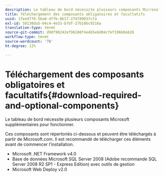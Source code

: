 ```yaml
---
description: Le tableau de bord nécessite plusieurs composants Microsoft supplémentaires pour fonctionner.
title: Téléchargement des composants obligatoires et facultatifs
uuid: 1feed776-56a6-4ffb-8b17-274f89037cfa
exl-id: 58130da5-04c4-4e33-b7df-27b10bc9216a
translation-type: tm+mt
source-git-commit: d9df90242ef96188f4e4b5e6d04cfef196b0a628
workflow-type: tm+mt
source-wordcount: '78'
ht-degree: 12%

---
```


# Téléchargement des composants obligatoires et facultatifs{#download-required-and-optional-components}

Le tableau de bord nécessite plusieurs composants Microsoft supplémentaires pour fonctionner.

Ces composants sont répertoriés ci-dessous et peuvent être téléchargés à partir de Microsoft.com. Il est recommandé de télécharger ces éléments avant de commencer l’installation.

* Microsoft .NET Framework v4.0
* Base de données Microsoft SQL Server 2008 (Adobe recommande SQL Server 2008 R2 SP1 - Express Edition) avec outils de gestion
* Microsoft Web Deploy v2.0
